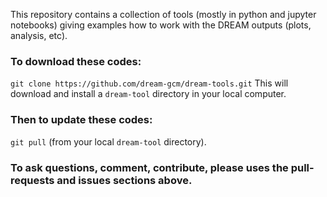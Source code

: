This repository contains  a collection of tools (mostly in python and jupyter notebooks) giving examples how to work with the DREAM outputs (plots, analysis, etc).

### To download these codes:
```git clone https://github.com/dream-gcm/dream-tools.git```
This will download and install a ```dream-tool``` directory in your local computer.

### Then to update these codes: 
```git pull``` (from your local ```dream-tool``` directory).

### To ask questions, comment, contribute, please uses the pull-requests and  issues sections above.


